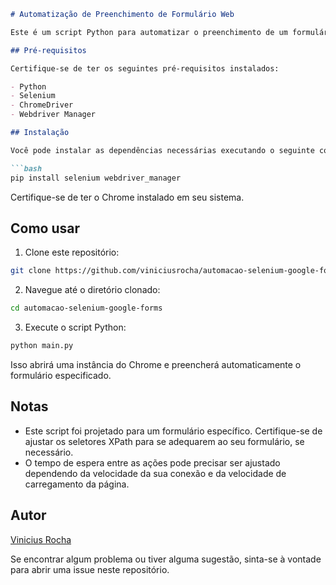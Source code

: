
```markdown
# Automatização de Preenchimento de Formulário Web

Este é um script Python para automatizar o preenchimento de um formulário web usando Selenium.

## Pré-requisitos

Certifique-se de ter os seguintes pré-requisitos instalados:

- Python
- Selenium
- ChromeDriver
- Webdriver Manager

## Instalação

Você pode instalar as dependências necessárias executando o seguinte comando:

```bash
pip install selenium webdriver_manager
```

Certifique-se de ter o Chrome instalado em seu sistema.

## Como usar

1. Clone este repositório:

```bash
git clone https://github.com/viniciusrocha/automacao-selenium-google-forms.git
```

2. Navegue até o diretório clonado:

```bash
cd automacao-selenium-google-forms
```

3. Execute o script Python:

```bash
python main.py
```

Isso abrirá uma instância do Chrome e preencherá automaticamente o formulário especificado.

## Notas

- Este script foi projetado para um formulário específico. Certifique-se de ajustar os seletores XPath para se adequarem ao seu formulário, se necessário.
- O tempo de espera entre as ações pode precisar ser ajustado dependendo da velocidade da sua conexão e da velocidade de carregamento da página.

## Autor

[Vinicius Rocha](https://github.com/viniciusrocha85)

Se encontrar algum problema ou tiver alguma sugestão, sinta-se à vontade para abrir uma issue neste repositório.
